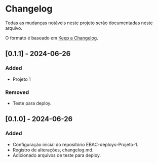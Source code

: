 # Changelog

Todas as mudanças notáveis neste projeto serão documentadas neste arquivo.

O formato é baseado em [Keep a Changelog](https://keepachangelog.com/pt-BR/1.0.0/).

<!-- 
### Added
### Changed
### Deprecated
### Removed
### Fixed
### Security 
-->
## [0.1.1] - 2024-06-26
### Added
- Projeto 1
### Removed
- Teste para deploy.

## [0.1.0] - 2024-06-26
### Added
- Configuração inicial do repositório EBAC-deploys-Projeto-1.
- Registro de alterações, changelog.md.
- Adicionado arquivos de teste para deploy.
